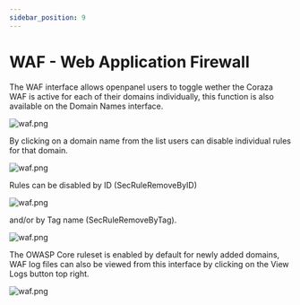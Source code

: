 ```yaml
---
sidebar_position: 9
---
```



# WAF - Web Application Firewall

The WAF interface allows openpanel users to toggle wether the Coraza WAF is active for each of their domains individually, this function is also available on the Domain Names interface.

![waf.png](/img/panel/v2/waf.png)

By clicking on a domain name from the list users can disable individual rules for that domain.

![waf.png](/img/panel/v2/waf_rules.png)

Rules can be disabled by ID (SecRuleRemoveByID) 

![waf.png](/img/panel/v2/waf_rulesID.png)

and/or by Tag name (SecRuleRemoveByTag).

![waf.png](/img/panel/v2/waf_rulesTag.png)

The OWASP Core ruleset is enabled by default for newly added domains, WAF log files can also be viewed from this interface by clicking on the View Logs button top right.

![waf.png](/img/panel/v2/waf_logs.png)



